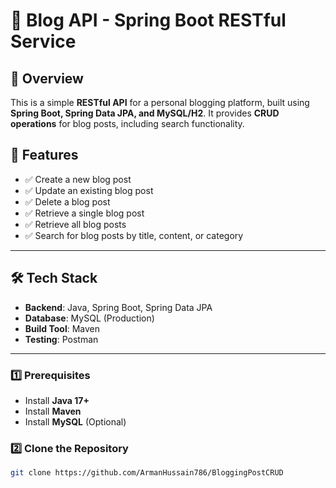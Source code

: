 # 📝 Blog API - Spring Boot RESTful Service

## 📌 Overview
This is a simple **RESTful API** for a personal blogging platform, built using **Spring Boot, Spring Data JPA, and MySQL/H2**. It provides **CRUD operations** for blog posts, including search functionality.

## 🚀 Features
- ✅ Create a new blog post
- ✅ Update an existing blog post
- ✅ Delete a blog post
- ✅ Retrieve a single blog post
- ✅ Retrieve all blog posts
- ✅ Search for blog posts by title, content, or category

---

## 🛠️ Tech Stack
- **Backend**: Java, Spring Boot, Spring Data JPA
- **Database**: MySQL (Production)
- **Build Tool**: Maven
- **Testing**: Postman 

---
### **1️⃣ Prerequisites**
- Install **Java 17+**
- Install **Maven**
- Install **MySQL** (Optional)

### **2️⃣ Clone the Repository**
```bash
git clone https://github.com/ArmanHussain786/BloggingPostCRUD
